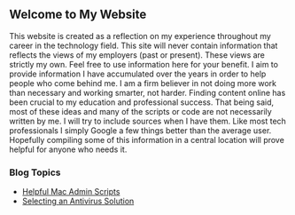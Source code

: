 ## Welcome to My Website

This website is created as a reflection on my experience throughout my career in the technology field. This site will never contain information that reflects the views of my employers (past or present). These views are strictly my own. Feel free to use information here for your benefit. I aim to provide information I have accumulated over the years in order to help people who come behind me. I am a firm believer in not doing more work than necessary and working smarter, not harder. Finding content online has been crucial to my education and professional success. That being said, most of these ideas and many of the scripts or code are not necessarily written by me. I will try to include sources when I have them. Like most tech professionals I simply Google a few things better than the average user. Hopefully compiling some of this information in a central location will prove helpful for anyone who needs it.


### Blog Topics

* [Helpful Mac Admin Scripts](blog.patrickhaughney.com/macscripts.html)
* [Selecting an Antivirus Solution](blog.patrickhaughney.com/antivirustesting.html)
